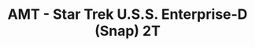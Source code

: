 ---
layout: product
title: "AMT - Star Trek U.S.S. Enterprise-D (Snap) 2T"
price: "TBA" 
desc: "N/A"
img_path: "/assets/img/AMT1126M.jpg"
brand: "N/A"
available: false
special_offer: false
new: false
soon: false
cat: "010000"
subcat: "013800"
subsubcat: "0N/A"
sifra: "AMT1126M"
popular: true
---